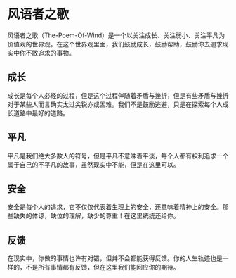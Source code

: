 # 风语者之歌
风语者之歌（The-Poem-Of-Wind）是一个以关注成长、关注弱小、关注平凡为价值观的世界观。在这个世界观里面，我们鼓励成长，鼓励帮助，鼓励你去追求现实中你不敢追求的事物。

## 成长

成长是每个人必经的过程，但是这个过程伴随着矛盾与挫折，但是有些矛盾与挫折对于某些人而言确实太过尖锐亦或困难。我们不是鼓励逃避，只是在探索每个人成长道路中最好的道路。

## 平凡

平凡是我们绝大多数人的符号，但是平凡不意味着平淡，每个人都有权利追求一个属于自己的不平凡的故事，虽然现实中不能，但是在这里可以。

## 安全

安全是每个人的追求，它不仅仅代表着生理上的安全，还意味着精神上的安全。那些缺失的体谅，缺位的理解，缺少的尊重！在这里统统还给你。 

## 反馈

在现实中，你做的事情也许有对错，但并不会都能获得反馈。你的人生轨迹也是一样的，不是所有事情都有反馈，但在这里我们能回应你的期待。

